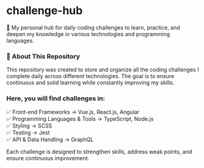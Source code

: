 # challenge-hub
📌 My personal hub for daily coding challenges to learn, practice, and deepen my knowledge in various technologies and programming languages.

### 📖 About This Repository</br>
This repository was created to store and organize all the coding challenges I complete daily across different technologies. The goal is to ensure continuous and solid learning while constantly improving my skills.

### Here, you will find challenges in: </br>
✅ Front-end Frameworks → Vue.js, React.js, Angular</br>
✅ Programming Languages & Tools → TypeScript, Node.js</br>
✅ Styling → SCSS</br>
✅ Testing → Jest</br>
✅ API & Data Handling → GraphQL</br>

Each challenge is designed to strengthen skills, address weak points, and ensure continuous improvement.
